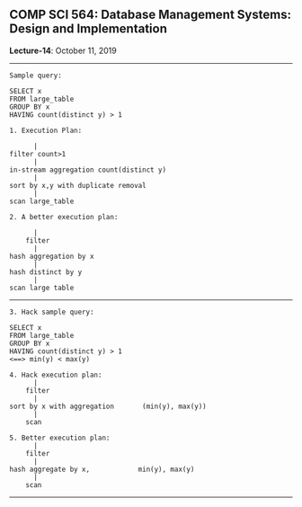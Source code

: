 ## COMP SCI 564: Database Management Systems: Design and Implementation

**Lecture-14**: October 11, 2019 <br/>

---
```
Sample query:

SELECT x 
FROM large_table
GROUP BY x
HAVING count(distinct y) > 1 
```

```
1. Execution Plan:

      |
filter count>1
      |
in-stream aggregation count(distinct y)
      |
sort by x,y with duplicate removal
      |
scan large_table
```

```
2. A better execution plan:

      |
    filter
      |
hash aggregation by x
      |
hash distinct by y
      |
scan large table
```

---

```
3. Hack sample query:

SELECT x 
FROM large_table
GROUP BY x
HAVING count(distinct y) > 1 
<==> min(y) < max(y)
```

```
4. Hack execution plan:
      |
    filter
      |
sort by x with aggregation       (min(y), max(y))
      |
    scan
```

```
5. Better execution plan:
      |
    filter
      |
hash aggregate by x,            min(y), max(y)
      |
    scan
```

---
